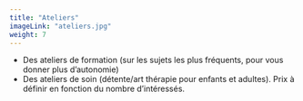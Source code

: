 ```yaml
---
title: "Ateliers"
imageLink: "ateliers.jpg"
weight: 7
---
```

* Des ateliers de formation (sur les sujets les plus fréquents, pour vous donner plus d’autonomie)
* Des ateliers de soin (détente/art thérapie pour enfants et adultes). Prix à définir en fonction du nombre d’intéressés.
